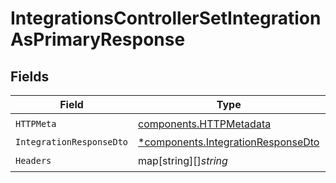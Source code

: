 # IntegrationsControllerSetIntegrationAsPrimaryResponse


## Fields

| Field                                                                                   | Type                                                                                    | Required                                                                                | Description                                                                             |
| --------------------------------------------------------------------------------------- | --------------------------------------------------------------------------------------- | --------------------------------------------------------------------------------------- | --------------------------------------------------------------------------------------- |
| `HTTPMeta`                                                                              | [components.HTTPMetadata](../../models/components/httpmetadata.md)                      | :heavy_check_mark:                                                                      | N/A                                                                                     |
| `IntegrationResponseDto`                                                                | [*components.IntegrationResponseDto](../../models/components/integrationresponsedto.md) | :heavy_minus_sign:                                                                      | OK                                                                                      |
| `Headers`                                                                               | map[string][]*string*                                                                   | :heavy_check_mark:                                                                      | N/A                                                                                     |